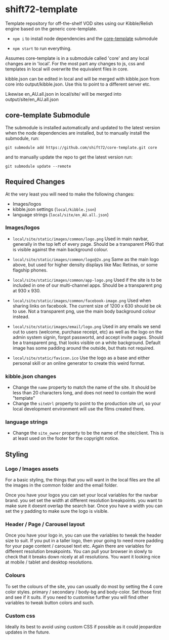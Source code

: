 # shift72-template

Template repository for off-the-shelf VOD sites using our Kibble/Relish engine based on the generic core-template.

- `npm i` to install node dependencies and the [core-template](https://github.com/shift72/core-template) submodule

- `npm start` to run everything.

Assumes core-template is in a submodule called 'core' and any local changes are in 'local'. For the most part any changes to js, css and templates in local will overwrite the equivalent files in core.

kibble.json can be edited in local and will be merged with kibble.json from core into output/kibble.json. Use this to point to a different server etc.

Likewise en_AU.all.json in local/site/ will be merged into output/site/en_AU.all.json

## core-template Submodule

The submodule is installed automatically and updated to the latest version when the node dependencies are installed, but to manually install the submodule, run:

`git submodule add https://github.com/shift72/core-template.git core`

and to manually update the repo to get the latest version run:

`git submodule update --remote`

## Required Changes
At the very least you will need to make the following changes:
- Images/logos
- kibble.json settings (`local/kibble.json`)
- language strings (`local/site/en_AU.all.json`)

### Images/logos

- `local/site/static/images/common/logo.png`
Used in main navbar, generally in the top left of every page.
Should be a transparent PNG that is visible against the main background colour.

- `local/site/static/images/common/logo@2x.png`
Same as the main logo above, but used for higher density displays like Mac Retinas, or some flagship phones.

- `local/site/static/images/common/app-logo.png`
Used if the site is to be included in one of our multi-channel apps. Should be a transparent png at 930 x 930.

- `local/site/static/images/common/facebook-image.png`
Used when sharing links on facebook. The current size of 1200 x 630 should be ok to use.
Not a transparent png, use the main body background colour instead.

- `local/site/static/images/email/logo.png`
Used in any emails we send out to users (welcome, purchase receipt, etc) as well as the logo on the admin system signin, forgot passwortd, and accept invite pages.
Should be a transparent png, that looks visible on a white background.
Default image has some padding around the outside, but thats not required.

- `local/site/static/favicon.ico`
Use the logo as a base and either personal skill or an online generator to create this weird format.

### kibble.json changes
- Change the `name` property to match the name of the site. It should be less than 20 characters long, and does not need to contain the word "template"
- Change the `siteUrl` property to point to the production site url, so your local development environment will use the films created there.

### language strings
- Change the `site_owner` property to be the name of the site/client. This is at least used on the footer for the copyright notice.

## Styling

### Logo / Images assets
For a basic styling, the things that you will want in the local files are the all the images in the common folder and the email folder.

Once you have your logos you can set your local variables for the navbar brand. you set set the width at different resolution breakpoints. you want to make sure it doesnt overlap the search bar. Once you have a width you can set the y padding to make sure the logo is visible.

### Header / Page / Carousel layout
Once you have your logo in, you can use the variables to tweak the header size to suit. If you put in a taller logo, then your going to need more padding for your page content / carousel text etc. Again there are variables for different resolution breakpoints. You can pull your browser in slowly to check that it breaks down nicely at all resolutions. You want it looking nice at mobile / tablet and desktop resolutions.

### Colours
To set the colours of the site, you can usually do most by setting the 4 core color styles. primary / secondary / body-bg and body-color. Set those first and see if it suits. if you need to customise further you will find other variables to tweak button colors and such.

### Custom css
Ideally its best to avoid using custom CSS if possible as it could jeopardize updates in the future.
